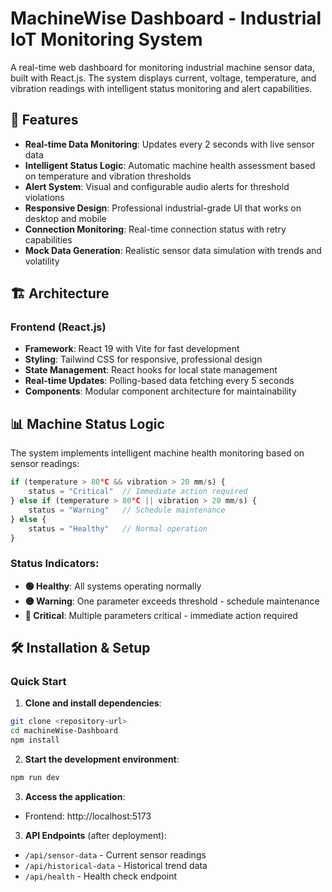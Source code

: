 # MachineWise Dashboard - Industrial IoT Monitoring System

A real-time web dashboard for monitoring industrial machine sensor data, built with React.js. The system displays current, voltage, temperature, and vibration readings with intelligent status monitoring and alert capabilities.

## 🚀 Features

- **Real-time Data Monitoring**: Updates every 2 seconds with live sensor data
- **Intelligent Status Logic**: Automatic machine health assessment based on temperature and vibration thresholds
- **Alert System**: Visual and configurable audio alerts for threshold violations
- **Responsive Design**: Professional industrial-grade UI that works on desktop and mobile
- **Connection Monitoring**: Real-time connection status with retry capabilities
- **Mock Data Generation**: Realistic sensor data simulation with trends and volatility

## 🏗️ Architecture

### Frontend (React.js)
- **Framework**: React 19 with Vite for fast development
- **Styling**: Tailwind CSS for responsive, professional design
- **State Management**: React hooks for local state management
- **Real-time Updates**: Polling-based data fetching every 5 seconds
- **Components**: Modular component architecture for maintainability


## 📊 Machine Status Logic

The system implements intelligent machine health monitoring based on sensor readings:

```javascript
if (temperature > 80°C && vibration > 20 mm/s) {
    status = "Critical"  // Immediate action required
} else if (temperature > 80°C || vibration > 20 mm/s) {
    status = "Warning"   // Schedule maintenance
} else {
    status = "Healthy"   // Normal operation
}
```

### Status Indicators:
- **🟢 Healthy**: All systems operating normally
- **🟡 Warning**: One parameter exceeds threshold - schedule maintenance
- **🔴 Critical**: Multiple parameters critical - immediate action required

## 🛠️ Installation & Setup



### Quick Start

1. **Clone and install dependencies**:
```bash
git clone <repository-url>
cd machineWise-Dashboard
npm install
```

2. **Start the development environment**:
```bash
npm run dev
```

3. **Access the application**:
- Frontend: http://localhost:5173



3. **API Endpoints** (after deployment):
- `/api/sensor-data` - Current sensor readings
- `/api/historical-data` - Historical trend data
- `/api/health` - Health check endpoint

